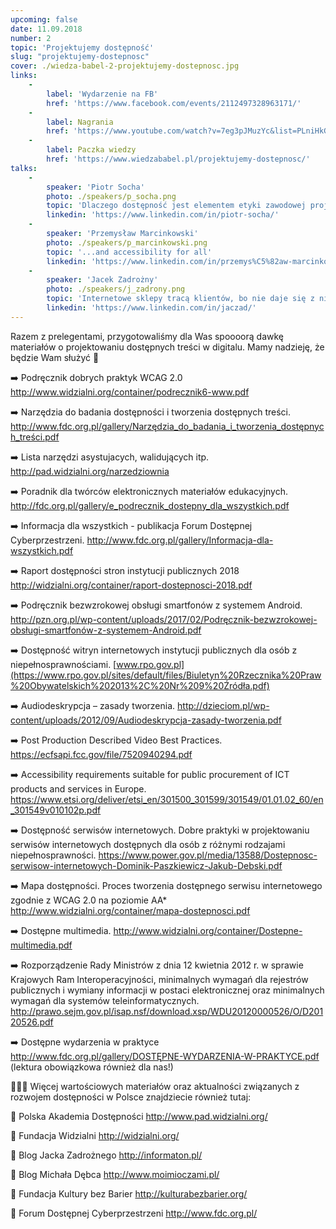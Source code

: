 ```yaml
---
upcoming: false
date: 11.09.2018
number: 2
topic: 'Projektujemy dostępność'
slug: "projektujemy-dostepnosc"
cover: ./wiedza-babel-2-projektujemy-dostepnosc.jpg
links:
    -
        label: 'Wydarzenie na FB'
        href: 'https://www.facebook.com/events/2112497328963171/'
    -
        label: Nagrania
        href: 'https://www.youtube.com/watch?v=7eg3pJMuzYc&list=PLniHkGVeq9Fku1frA-llZJrODsNeBkA-z'
    -
        label: Paczka wiedzy
        href: 'https://www.wiedzababel.pl/projektujemy-dostepnosc/'
talks:
    -
        speaker: 'Piotr Socha'
        photo: ./speakers/p_socha.png
        topic: 'Dlaczego dostępność jest elementem etyki zawodowej projektanta i jak wpływa na kulturę projektowania użyteczności?'
        linkedin: 'https://www.linkedin.com/in/piotr-socha/'
    -
        speaker: 'Przemysław Marcinkowski'
        photo: ./speakers/p_marcinkowski.png
        topic: '...and accessibility for all'
        linkedin: 'https://www.linkedin.com/in/przemys%C5%82aw-marcinkowski-799268109/'
    -
        speaker: 'Jacek Zadrożny'
        photo: ./speakers/j_zadrony.png
        topic: 'Internetowe sklepy tracą klientów, bo nie daje się z nich korzystać'
        linkedin: 'https://www.linkedin.com/in/jaczad/'
---
```


Razem z prelegentami, przygotowaliśmy dla Was spoooorą dawkę materiałów o projektowaniu dostępnych treści w digitalu. Mamy nadzieję, że będzie Wam służyć 🙌

➡️ Podręcznik dobrych praktyk WCAG 2.0
http://www.widzialni.org/container/podrecznik6-www.pdf

➡️ Narzędzia do badania dostępności i tworzenia dostępnych treści.
http://www.fdc.org.pl/gallery/Narzędzia_do_badania_i_tworzenia_dostępnych_treści.pdf

➡️ Lista narzędzi asystujacych, walidujących itp.
http://pad.widzialni.org/narzedziownia

➡️ Poradnik dla twórców elektronicznych
materiałów edukacyjnych.
http://fdc.org.pl/gallery/e_podrecznik_dostepny_dla_wszystkich.pdf

➡️ Informacja dla wszystkich - publikacja Forum Dostępnej Cyberprzestrzeni.
http://www.fdc.org.pl/gallery/Informacja-dla-wszystkich.pdf

➡️ Raport dostępności stron instytucji publicznych 2018
http://widzialni.org/container/raport-dostepnosci-2018.pdf

➡️ Podręcznik bezwzrokowej obsługi smartfonów
z systemem Android.
http://pzn.org.pl/wp-content/uploads/2017/02/Podręcznik-bezwzrokowej-obsługi-smartfonów-z-systemem-Android.pdf

➡️ Dostępność witryn internetowych instytucji publicznych dla osób z niepełnosprawnościami.
[www.rpo.gov.pl](https://www.rpo.gov.pl/sites/default/files/Biuletyn%20Rzecznika%20Praw%20Obywatelskich%202013%2C%20Nr%209%20Źródła.pdf)

➡️ Audiodeskrypcja – zasady tworzenia.
http://dzieciom.pl/wp-content/uploads/2012/09/Audiodeskrypcja-zasady-tworzenia.pdf

➡️ Post Production Described Video Best Practices.
https://ecfsapi.fcc.gov/file/7520940294.pdf

➡️ Accessibility requirements suitable for public procurement of ICT products and services in Europe.
https://www.etsi.org/deliver/etsi_en/301500_301599/301549/01.01.02_60/en_301549v010102p.pdf

➡️ Dostępność serwisów internetowych. Dobre praktyki w projektowaniu serwisów internetowych dostępnych dla osób z różnymi rodzajami niepełnosprawności.
https://www.power.gov.pl/media/13588/Dostepnosc-serwisow-internetowych-Dominik-Paszkiewicz-Jakub-Debski.pdf

➡️ Mapa dostępności. Proces tworzenia dostępnego serwisu internetowego zgodnie z WCAG 2.0 na poziomie AA*
http://www.widzialni.org/container/mapa-dostepnosci.pdf

➡️ Dostępne multimedia.
http://www.widzialni.org/container/Dostepne-multimedia.pdf

➡️ Rozporządzenie Rady Ministrów z dnia 12 kwietnia 2012 r. w sprawie Krajowych Ram Interoperacyjności, minimalnych wymagań dla rejestrów publicznych i wymiany informacji w postaci elektronicznej oraz minimalnych wymagań dla systemów teleinformatycznych.
http://prawo.sejm.gov.pl/isap.nsf/download.xsp/WDU20120000526/O/D20120526.pdf

➡️ Dostępne wydarzenia w praktyce
http://www.fdc.org.pl/gallery/DOSTĘPNE-WYDARZENIA-W-PRAKTYCE.pdf
(lektura obowiązkowa również dla nas!)

🔶🔶🔶
Więcej wartościowych materiałów oraz aktualności związanych z rozwojem dostępności w Polsce znajdziecie również tutaj:

🔸 Polska Akademia Dostępności
http://www.pad.widzialni.org/

🔸 Fundacja Widzialni
http://widzialni.org/

🔸 Blog Jacka Zadrożnego
http://informaton.pl/

🔸 Blog Michała Dębca
http://www.moimioczami.pl/

🔸 Fundacja Kultury bez Barier
http://kulturabezbarier.org/

🔸 Forum Dostępnej Cyberprzestrzeni
http://www.fdc.org.pl/
